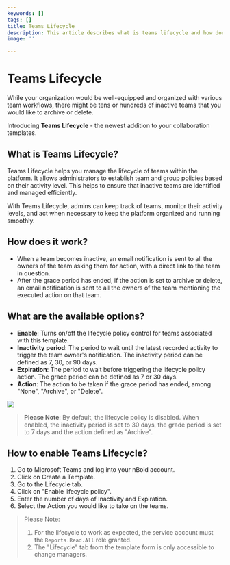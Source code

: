 ```yaml
---
keywords: []
tags: []
title: Teams Lifecycle
description: This article describes what is teams lifecycle and how does it work
image: ''

---
```

# Teams Lifecycle

While your organization would be well-equipped and organized with various team workflows, there might be tens or hundreds of inactive teams that you would like to archive or delete.

Introducing **Teams Lifecycle** - the newest addition to your collaboration templates.

## What is Teams Lifecycle?

Teams Lifecycle helps you manage the lifecycle of teams within the platform. It allows administrators to establish team and group policies based on their activity level. This helps to ensure that inactive teams are identified and managed efficiently.

With Teams Lifecycle, admins can keep track of teams, monitor their activity levels, and act when necessary to keep the platform organized and running smoothly.

## How does it work?

* When a team becomes inactive, an email notification is sent to all the owners of the team asking them for action, with a direct link to the team in question.
* After the grace period has ended, if the action is set to archive or delete, an email notification is sent to all the owners of the team mentioning the executed action on that team.

## What are the available options?

* **Enable**: Turns on/off the lifecycle policy control for teams associated with this template.
* **Inactivity period**: The period to wait until the latest recorded activity to trigger the team owner's notification. The inactivity period can be defined as 7, 30, or 90 days.
* **Expiration**: The period to wait before triggering the lifecycle policy action. The grace period can be defined as 7 or 30 days.
* **Action**: The action to be taken if the grace period has ended, among "None", "Archive", or "Delete".

![](/media/screenshot-2023-01-29-at-18-42-25.png)

> **Please Note**: By default, the lifecycle policy is disabled. When enabled, the inactivity period is set to 30 days, the grade period is set to 7 days and the action defined as "Archive".

## How to enable Teams Lifecycle?

1. Go to Microsoft Teams and log into your nBold account.
2. Click on Create a Template.
3. Go to the Lifecycle tab.
4. Click on "Enable lifecycle policy".
5. Enter the number of days of Inactivity and Expiration.
6. Select the Action you would like to take on the teams.

> Please Note:
>
> 1. For the lifecycle to work as expected, the service account must the `Reports.Read.All` role granted.
> 2. The "Lifecycle" tab from the template form is only accessible to change managers.